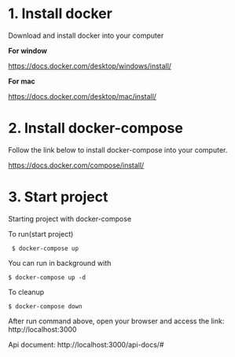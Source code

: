 # 1. Install docker
Download and install docker into your computer

**For window**

https://docs.docker.com/desktop/windows/install/

**For mac**

https://docs.docker.com/desktop/mac/install/

# 2. Install docker-compose
Follow the link below to install docker-compose into your computer.

https://docs.docker.com/compose/install/
# 3. Start project
Starting project with docker-compose

To run(start project)
```
 $ docker-compose up
```
You can run in background with
```
$ docker-compose up -d
```

To cleanup

```
$ docker-compose down
```

After run command above, open your browser and access the link: http://localhost:3000

Api document: http://localhost:3000/api-docs/#
